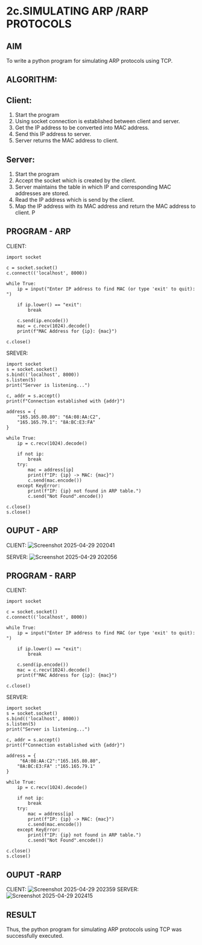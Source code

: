 # 2c.SIMULATING ARP /RARP PROTOCOLS
## AIM
To write a python program for simulating ARP protocols using TCP.
## ALGORITHM:
## Client:
1. Start the program
2. Using socket connection is established between client and server.
3. Get the IP address to be converted into MAC address.
4. Send this IP address to server.
5. Server returns the MAC address to client.
## Server:
1. Start the program
2. Accept the socket which is created by the client.
3. Server maintains the table in which IP and corresponding MAC addresses are
stored.
4. Read the IP address which is send by the client.
5. Map the IP address with its MAC address and return the MAC address to client.
P
## PROGRAM - ARP
CLIENT:
```
import socket

c = socket.socket()
c.connect(('localhost', 8000))

while True:
    ip = input("Enter IP address to find MAC (or type 'exit' to quit): ")

    if ip.lower() == "exit":
        break

    c.send(ip.encode())
    mac = c.recv(1024).decode()
    print(f"MAC Address for {ip}: {mac}")

c.close()
```
SREVER:
```
import socket
s = socket.socket()
s.bind(('localhost', 8000))
s.listen(5)
print("Server is listening...")

c, addr = s.accept()
print(f"Connection established with {addr}")

address = {
    "165.165.80.80": "6A:08:AA:C2",
    "165.165.79.1": "8A:BC:E3:FA"
}

while True:
    ip = c.recv(1024).decode()

    if not ip:
        break
    try:
        mac = address[ip]
        print(f"IP: {ip} -> MAC: {mac}")
        c.send(mac.encode())
    except KeyError:
        print(f"IP: {ip} not found in ARP table.")
        c.send("Not Found".encode())

c.close()
s.close()
```
## OUPUT - ARP
CLIENT:
![Screenshot 2025-04-29 202041](https://github.com/user-attachments/assets/932e4a68-2eaa-4d6e-98d8-fda636c389a7)

SERVER:
![Screenshot 2025-04-29 202056](https://github.com/user-attachments/assets/e4559c8f-5003-4429-877e-783cbaadedfb)


## PROGRAM - RARP
CLIENT:
```
import socket

c = socket.socket()
c.connect(('localhost', 8000))

while True:
    ip = input("Enter IP address to find MAC (or type 'exit' to quit): ")

    if ip.lower() == "exit":
        break

    c.send(ip.encode())
    mac = c.recv(1024).decode()
    print(f"MAC Address for {ip}: {mac}")

c.close()
```

SERVER:
```
import socket
s = socket.socket()
s.bind(('localhost', 8000))
s.listen(5)
print("Server is listening...")

c, addr = s.accept()
print(f"Connection established with {addr}")

address = {
     "6A:08:AA:C2":"165.165.80.80",
    "8A:BC:E3:FA" :"165.165.79.1"
}

while True:
    ip = c.recv(1024).decode()

    if not ip:
        break
    try:
        mac = address[ip]
        print(f"IP: {ip} -> MAC: {mac}")
        c.send(mac.encode())
    except KeyError:
        print(f"IP: {ip} not found in ARP table.")
        c.send("Not Found".encode())

c.close()
s.close()
```
## OUPUT -RARP
CLIENT:
![Screenshot 2025-04-29 202359](https://github.com/user-attachments/assets/32cd6886-a4e3-4b85-8aa8-922d9c858f35)
SERVER:
![Screenshot 2025-04-29 202415](https://github.com/user-attachments/assets/4db23633-1a2f-4cbe-95ac-eb67949ee4c9)

## RESULT
Thus, the python program for simulating ARP protocols using TCP was successfully 
executed.
